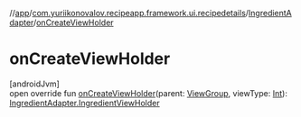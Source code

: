 //[app](../../../index.md)/[com.yuriikonovalov.recipeapp.framework.ui.recipedetails](../index.md)/[IngredientAdapter](index.md)/[onCreateViewHolder](on-create-view-holder.md)

# onCreateViewHolder

[androidJvm]\
open override fun [onCreateViewHolder](on-create-view-holder.md)(parent: [ViewGroup](https://developer.android.com/reference/kotlin/android/view/ViewGroup.html), viewType: [Int](https://kotlinlang.org/api/latest/jvm/stdlib/kotlin/-int/index.html)): [IngredientAdapter.IngredientViewHolder](-ingredient-view-holder/index.md)
